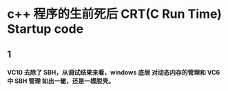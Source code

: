
# c++ 程序的生前死后 CRT(C Run Time) Startup code

## 1 



#### VC10 去除了 SBH，从调试结果来看，windows 底层 对动态内存的管理和 VC6中 SBH 管理 如出一辙，还是一模脱壳。